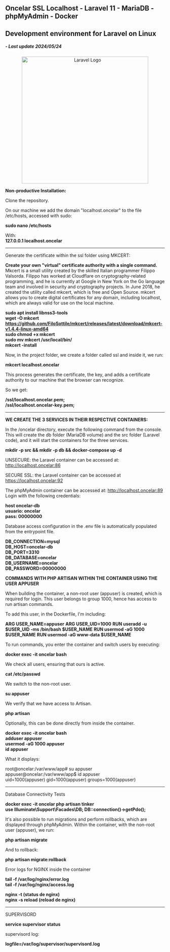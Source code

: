 ## Oncelar SSL Localhost - Laravel 11 - MariaDB - phpMyAdmin - Docker  
## Development environment for Laravel on Linux  
##### - Last update 2024/05/24
  

<p align="center"><a href="https://laravel.com" target="_blank"><img src="https://raw.githubusercontent.com/laravel/art/master/logo-lockup/5%20SVG/2%20CMYK/1%20Full%20Color/laravel-logolockup-cmyk-red.svg" width="400" alt="Laravel Logo"></a></p>

**Non-productive Installation:**  

Clone the repository.  

On our machine we add the domain "localhost.oncelar" to the file /etc/hosts, accessed with sudo:

**sudo nano /etc/hosts**    

With:  
**127.0.0.1 localhost.oncelar**

--------------------------------------------------------------------  

Generate the certificate within the ssl folder using MKCERT:

**Create your own "virtual" certificate authority with a single command.**  
Mkcert is a small utility created by the skilled Italian programmer Filippo Valsorda. Filippo has worked at Cloudflare on cryptography-related programming, and he is currently at Google in New York on the Go language team and involved in security and cryptography projects. In June 2018, he created the utility called mkcert, which is free and Open Source. mkcert allows you to create digital certificates for any domain, including localhost, which are always valid for use on the local machine.

**sudo apt install libnss3-tools**  
**wget -O mkcert https://github.com/FiloSottile/mkcert/releases/latest/download/mkcert-v1.4.4-linux-amd64**  
**sudo chmod +x mkcert**  
**sudo mv mkcert /usr/local/bin/**  
**mkcert -install**  

Now, in the project folder, we create a folder called ssl and inside it, we run:

**mkcert localhost.oncelar**

This process generates the certificate, the key, and adds a certificate authority to our machine that the browser can recognize.

So we get:

**/ssl/localhost.oncelar.pem;**  
**/ssl/localhost.oncelar-key.pem;**  

--------------------------------------------------------------------  

**WE CREATE THE 3 SERVICES IN THEIR RESPECTIVE CONTAINERS:**  

In the /oncelar directory, execute the following command from the console. This will create the db folder (MariaDB volume) and the src folder (Laravel code), and it will start the containers for the three services.

**mkdir -p src && mkdir -p db && docker-compose up -d**  

UNSECURE: the Laravel container can be accessed at: http://localhost.oncelar:86  

SECURE SSL: the Laravel container can be accessed at https://localhost.oncelar:92  


The phpMyAdmin container can be accessed at: http://localhost.oncelar:89  Login with the following credentials:  

**host oncelar-db**  
**usuario: oncelar**  
**pass: 00000000**  


Database access configuration in the .env file is automatically populated from the entrypoint file.

**DB_CONNECTION=mysql**  
**DB_HOST=oncelar-db**  
**DB_PORT=3310**  
**DB_DATABASE=oncelar**  
**DB_USERNAME=oncelar**  
**DB_PASSWORD=00000000**  

**COMMANDS WITH PHP ARTISAN WITHIN THE CONTAINER USING THE USER APPUSER**

When building the container, a non-root user (appuser) is created, which is required for login. This user belongs to group 1000, hence has access to run artisan commands. 

To add this user, in the Dockerfile, I'm including:

**ARG USER_NAME=appuser**
**ARG USER_UID=1000**
**RUN useradd -u $USER_UID -ms /bin/bash $USER_NAME**
**RUN usermod -aG 1000 $USER_NAME**
**RUN usermod -aG www-data $USER_NAME**

To run commands, you enter the container and switch users by executing:

**docker exec -it oncelar bash**  

We check all users, ensuring that ours is active.

**cat /etc/passwd**  

We switch to the non-root user.

**su appuser** 

We verify that we have access to Artisan.

**php artisan**  

Optionally, this can be done directly from inside the container.  

**docker exec -it oncelar bash**  
**adduser appuser**  
**usermod -aG 1000 appuser**  
**id appuser**  

What it displays:  

root@oncelar:/var/www/app# su appuser  
appuser@oncelar:/var/www/app$ id appuser  
uid=1000(appuser) gid=1000(appuser) groups=1000(appuser)  

--------------------------------------

Database Connectivity Tests  

**docker exec -it oncelar php artisan tinker**  
**use Illuminate\Support\Facades\DB; DB::connection()->getPdo();**  

It's also possible to run migrations and perform rollbacks, which are displayed through phpMyAdmin. Within the container, with the non-root user (appuser), we run:

**php artisan migrate**  

And to rollback: 

**php artisan migrate:rollback**   


Error logs for NGINX inside the container

**tail -f /var/log/nginx/error.log**  
**tail -f /var/log/nginx/access.log**  

**nginx -t  (status de nginx)**  
**nginx -s reload  (reload de nginx)**  

--------------------------------------

SUPERVISORD

**service supervisor status**  

supervisord log:  

**logfile=/var/log/supervisor/supervisord.log**  
